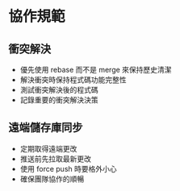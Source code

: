 # 協作規範

## 衝突解決

- 優先使用 rebase 而不是 merge 來保持歷史清潔
- 解決衝突時保持程式碼功能完整性
- 測試衝突解決後的程式碼
- 記錄重要的衝突解決決策

## 遠端儲存庫同步

- 定期取得遠端更改
- 推送前先拉取最新更改
- 使用 force push 時要格外小心
- 確保團隊協作的順暢
